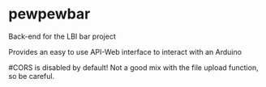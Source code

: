 # pewpewbar
Back-end for the LBI bar project

Provides an easy to use API-Web interface to interact with an Arduino


#CORS is disabled by default! Not a good mix with the file upload function, so be careful.


